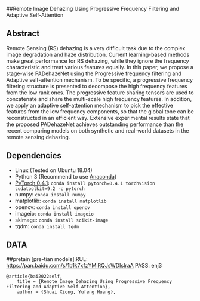 
##Remote Image Dehazing Using Progressive Frequency Filtering and Adaptive Self-Attention

## Abstract
Remote Sensing (RS) dehazing is a very difficult task due to the complex image degradation and haze distribution. Current learning-based methods make great performance for RS dehazing, while they ignore the frequency characteristic and treat various features equally. In this paper, we propose a stage-wise PADehazeNet using the Progressive frequency filtering and Adaptive self-attention mechanism. To be specific, a progressive frequency filtering structure is presented to decompose the high frequency features from the low rank ones. The progressive feature sharing tensors are used to concatenate and share the multi-scale high frequency features. In addition, we apply an adaptive self-attention mechanism to pick the effective features from the low frequency components, so that the global tone can be reconstructed in an efficient way. Extensive experimental results state that the proposed PADehazeNet achieves outstanding performance than the recent comparing models on both synthetic and real-world datasets in the remote sensing dehazing.


## Dependencies

- Linux (Tested on Ubuntu 18.04)
- Python 3 (Recommend to use [Anaconda](https://www.anaconda.com/download/#linux))
- [PyTorch 0.4.1](https://pytorch.org/): `conda install pytorch=0.4.1 torchvision cudatoolkit=9.2 -c pytorch`
- numpy: `conda install numpy`
- matplotlib: `conda install matplotlib`
- opencv: `conda install opencv`
- imageio: `conda install imageio`
- skimage: `conda install scikit-image`
- tqdm: `conda install tqdm`


##  DATA

[SateHaze1k]:https://aistudio.baidu.com/aistudio/datasetdetail/134292

##pretain
[pre-tian models]:RUL: https://pan.baidu.com/s/1b1k7xfzYMiRQJsWDIsIraA PASS: enj3 
```
@article{bai2022self,
    title = {Remote Image Dehazing Using Progressive Frequency Filtering and Adaptive Self-Attention},
    author = {Shuai Xiong, Yufeng Huang},
   

```
